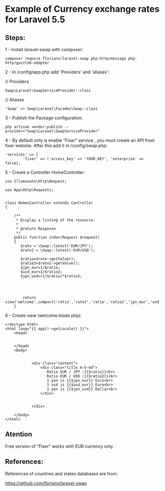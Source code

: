 # Example of Currency exchange rates for Laravel 5.5

## Steps:

1 -  Install laravel-swap with composer:


```
composer require florianv/laravel-swap php-http/message php-http/guzzle6-adapter

```

2 -  In /config/app.php add 'Providers' and 'aliases':

// Providers

```
Swap\Laravel\SwapServiceProvider::class

```

// Aliases

```
'Swap' => Swap\Laravel\Facades\Swap::class

```

3 -  Publish the Package configuration:

```
php artisan vendor:publish --provider="Swap\Laravel\SwapServiceProvider"

```

4 - By default only is enable "Fixer" service , you must create an API from fixer website. After this add it  in /config/swap.php:

```
'services' => [
        'fixer' => ['access_key' => 'YOUR_KEY', 'enterprise' => false],
```

5 - Create a Controller HomeController:

```
use Illuminate\Http\Request;

use App\Http\Requests;


class HomesController extends Controller
{

    /**
     * Display a listing of the resource.
     *
     * @return Response
     */
    public function index(Request $request)
    {
       $rate = \Swap::latest('EUR/JPY');
       $rate2 = \Swap::latest('EUR/USD');

       $ratio=$rate->getValue();
       $ratio2=$rate2->getValue();
       $jpn_eur=1/$ratio;
       $usd_eur=1/$ratio2;
       $jpn_usd=(1/$ratio)*$ratio2;



       
        return view('welcome',compact('ratio','rate2','ratio','ratio2','jpn_eur','usd_eur','jpn_usd'));
    }

```

6 - Create view (welcome.blade.php):


```
<!doctype html>
<html lang="{{ app()->getLocale() }}">
    <head>

  
    </head>
    <body>
       

            <div class="content">
                <div class="title m-b-md">
                   Ratio EUR / JPY :{{$ratio}}<br>
                   Ratio EUR / USD :{{$ratio2}}<br>
                   1 yen is {{$jpn_eur}} Euro<br>
                   1 usd is {{$usd_eur}} Euro<br>
                   1 yen is {{$jpn_usd}} Dollar<br>
                </div>

                
            </div>

    </body>
</html>

```

## Atention

Free version of "Fixer" works with EUR currency only.

## References:

References of countries and states databases are from:

https://github.com/florianv/laravel-swap


